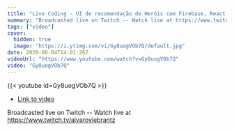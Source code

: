 ```yaml
---
title: "Live Coding - UI de recomendação de Heróis com Firebase, React, Hooks e Recoil #8 P1"
summary: "Broadcasted live on Twitch -- Watch live at https://www.twitch.tv/alvaroviebrantz"
tags: ["video"]
cover:
  hidden: true
  image: "https://i.ytimg.com/vi/Gy8uogVOb7Q/default.jpg"
date: 2020-06-04T14:01:26Z
videoUrl: "https://www.youtube.com/watch?v=Gy8uogVOb7Q"
video: "Gy8uogVOb7Q"
---
```


<!-- truncate -->

{{< youtube id=Gy8uogVOb7Q >}}

- [Link to video](https://www.youtube.com/watch?v=Gy8uogVOb7Q)

Broadcasted live on Twitch -- Watch live at https://www.twitch.tv/alvaroviebrantz
